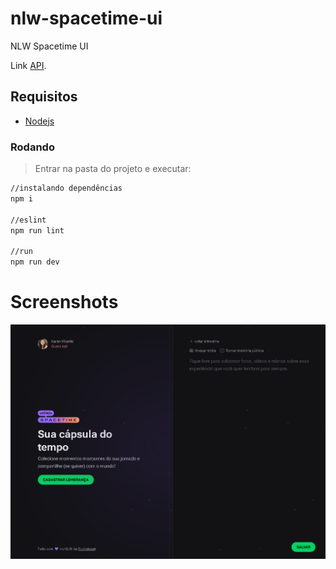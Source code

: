 # nlw-spacetime-ui
NLW Spacetime UI

Link [API](https://github.com/karenyov/nlw-spacetime-api).


## Requisitos
- [Nodejs](https://nodejs.org/en/download/)

### Rodando
> Entrar na pasta do projeto e executar: 

```sh 
//instalando dependências 
npm i 

//eslint
npm run lint

//run
npm run dev
```




# Screenshots
<p align="center">
  <img src="https://github.com/karenyov/nlw-spacetime-ui/blob/main/app.png" width="700">
</p>
